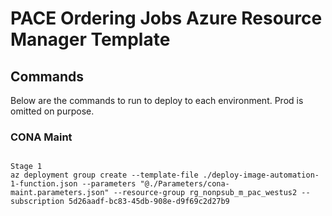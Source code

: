 # PACE Ordering Jobs Azure Resource Manager Template

## Commands
Below are the commands to run to deploy to each environment. Prod is omitted on purpose.

### CONA Maint

```

Stage 1
az deployment group create --template-file ./deploy-image-automation-1-function.json --parameters "@./Parameters/cona-maint.parameters.json" --resource-group rg_nonpsub_m_pac_westus2 --subscription 5d26aadf-bc83-45db-908e-d9f69c2d27b9


```

